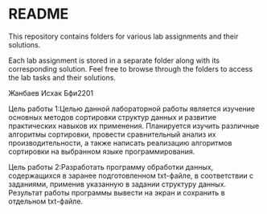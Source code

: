 # README

This repository contains folders for various lab assignments and their solutions.

Each lab assignment is stored in a separate folder along with its corresponding solution. Feel free to browse through the folders to access the lab tasks and their solutions.


Жанбаев Исхак
Бфи2201

Цель работы 1:Целью данной лабораторной работы является изучение основных методов сортировки структур данных и развитие практических навыков их применения. Планируется изучить различные алгоритмы сортировки, провести сравнительный анализ их производительности, а также написать реализацию алгоритмов сортировки на выбранном языке программирования.


Цель работы 2:Разработать программу обработки данных, содержащихся в заранее подготовленном txt-файле, в соответствии с заданиями, применив указанную в задании структуру данных. Результат работы программы вывести на экран и сохранить в отдельном txt-файле.
